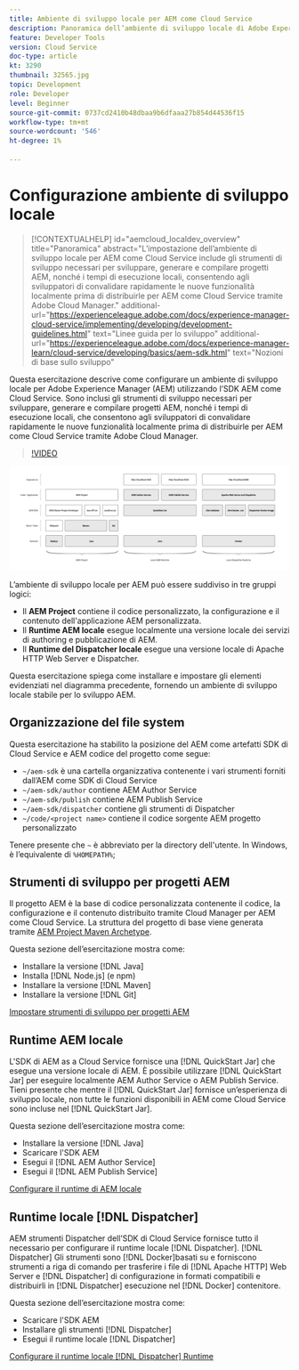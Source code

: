 ```yaml
---
title: Ambiente di sviluppo locale per AEM come Cloud Service
description: Panoramica dell’ambiente di sviluppo locale di Adobe Experience Manager (AEM).
feature: Developer Tools
version: Cloud Service
doc-type: article
kt: 3290
thumbnail: 32565.jpg
topic: Development
role: Developer
level: Beginner
source-git-commit: 0737cd2410b48dbaa9b6dfaaa27b854d44536f15
workflow-type: tm+mt
source-wordcount: '546'
ht-degree: 1%

---
```



# Configurazione ambiente di sviluppo locale

>[!CONTEXTUALHELP]
>id="aemcloud_localdev_overview"
>title="Panoramica"
>abstract="L’impostazione dell’ambiente di sviluppo locale per AEM come Cloud Service include gli strumenti di sviluppo necessari per sviluppare, generare e compilare progetti AEM, nonché i tempi di esecuzione locali, consentendo agli sviluppatori di convalidare rapidamente le nuove funzionalità localmente prima di distribuirle per AEM come Cloud Service tramite Adobe Cloud Manager."
>additional-url="https://experienceleague.adobe.com/docs/experience-manager-cloud-service/implementing/developing/development-guidelines.html" text="Linee guida per lo sviluppo"
>additional-url="https://experienceleague.adobe.com/docs/experience-manager-learn/cloud-service/developing/basics/aem-sdk.html" text="Nozioni di base sullo sviluppo"

Questa esercitazione descrive come configurare un ambiente di sviluppo locale per Adobe Experience Manager (AEM) utilizzando l’SDK AEM come Cloud Service. Sono inclusi gli strumenti di sviluppo necessari per sviluppare, generare e compilare progetti AEM, nonché i tempi di esecuzione locali, che consentono agli sviluppatori di convalidare rapidamente le nuove funzionalità localmente prima di distribuirle per AEM come Cloud Service tramite Adobe Cloud Manager.

>[!VIDEO](https://video.tv.adobe.com/v/32565/?quality=12&learn=on)

![AEM come Cloud Service Local Development Environment Technology Stack](./assets/overview/aem-sdk-technology-stack.png)

L’ambiente di sviluppo locale per AEM può essere suddiviso in tre gruppi logici:

+ Il __AEM Project__ contiene il codice personalizzato, la configurazione e il contenuto dell&#39;applicazione AEM personalizzata.
+ Il __Runtime AEM locale__ esegue localmente una versione locale dei servizi di authoring e pubblicazione di AEM.
+ Il __Runtime del Dispatcher locale__ esegue una versione locale di Apache HTTP Web Server e Dispatcher.

Questa esercitazione spiega come installare e impostare gli elementi evidenziati nel diagramma precedente, fornendo un ambiente di sviluppo locale stabile per lo sviluppo AEM.

## Organizzazione del file system

Questa esercitazione ha stabilito la posizione del AEM come artefatti SDK di Cloud Service e AEM codice del progetto come segue:

+ `~/aem-sdk` è una cartella organizzativa contenente i vari strumenti forniti dall’AEM come SDK di Cloud Service
+ `~/aem-sdk/author` contiene AEM Author Service
+ `~/aem-sdk/publish` contiene AEM Publish Service
+ `~/aem-sdk/dispatcher` contiene gli strumenti di Dispatcher
+ `~/code/<project name>` contiene il codice sorgente AEM progetto personalizzato

Tenere presente che `~` è abbreviato per la directory dell&#39;utente. In Windows, è l’equivalente di `%HOMEPATH%`;

## Strumenti di sviluppo per progetti AEM

Il progetto AEM è la base di codice personalizzata contenente il codice, la configurazione e il contenuto distribuito tramite Cloud Manager per AEM come Cloud Service. La struttura del progetto di base viene generata tramite [AEM Project Maven Archetype](https://github.com/adobe/aem-project-archetype).

Questa sezione dell’esercitazione mostra come:

+ Installare la versione [!DNL Java]
+ Installa [!DNL Node.js] (e npm)
+ Installare la versione [!DNL Maven]
+ Installare la versione [!DNL Git]

[Impostare strumenti di sviluppo per progetti AEM](./development-tools.md)

## Runtime AEM locale

L&#39;SDK di AEM as a Cloud Service fornisce una [!DNL QuickStart Jar] che esegue una versione locale di AEM. È possibile utilizzare [!DNL QuickStart Jar] per eseguire localmente AEM Author Service o AEM Publish Service. Tieni presente che mentre il [!DNL QuickStart Jar] fornisce un’esperienza di sviluppo locale, non tutte le funzioni disponibili in AEM come Cloud Service sono incluse nel [!DNL QuickStart Jar].

Questa sezione dell’esercitazione mostra come:

+ Installare la versione [!DNL Java]
+ Scaricare l&#39;SDK AEM
+ Esegui il [!DNL AEM Author Service]
+ Esegui il [!DNL AEM Publish Service]

[Configurare il runtime di AEM locale](./aem-runtime.md)

## Runtime locale [!DNL Dispatcher]

AEM strumenti Dispatcher dell’SDK di Cloud Service fornisce tutto il necessario per configurare il runtime locale [!DNL Dispatcher]. [!DNL Dispatcher] Gli strumenti sono  [!DNL Docker]basati su e forniscono strumenti a riga di comando per trasferire i file di  [!DNL Apache HTTP] Web Server e  [!DNL Dispatcher] di configurazione in formati compatibili e distribuirli in  [!DNL Dispatcher] esecuzione nel  [!DNL Docker] contenitore.

Questa sezione dell’esercitazione mostra come:

+ Scaricare l&#39;SDK AEM
+ Installare gli strumenti [!DNL Dispatcher]
+ Esegui il runtime locale [!DNL Dispatcher]

[Configurare il runtime locale [!DNL Dispatcher] Runtime](./dispatcher-tools.md)
